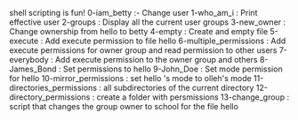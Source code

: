 shell scripting is fun!
0-iam_betty :- Change user
1-who_am_i : Print effective user
2-groups : Display all the current user groups
3-new_owner : Change ownership from hello to betty
4-empty : Create and empty file
5-execute : Add execute permission to file hello
6-multiple_permissions : Add execute permissions for owner group and read permission to other users
7-everybody : Add execute permission to the owner group and others
8-James_Bond : Set permissions to hello
 9-John_Doe : Set mode permission for hello
10-mirror_permissions : set hello 's mode to olleh's mode
11-directories_permissions : all subdirectories of the current directory
12-directory_permissions : create a folder with persmissions
13-change_group : script that changes the group owner to school for the file hello
